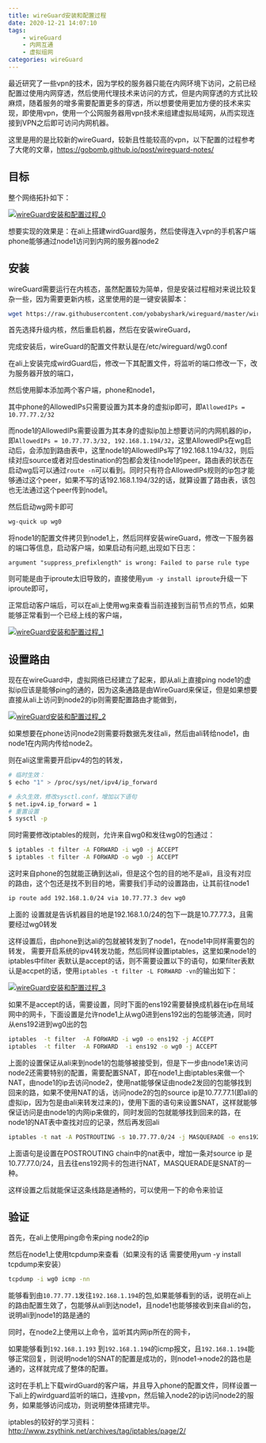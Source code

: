 ```yaml
---
title: wireGuard安装和配置过程
date: 2020-12-21 14:07:10
tags:
    - wireGuard
    - 内网互通
    - 虚拟组网
categories: wireGuard
---
```


最近研究了一些vpn的技术，因为学校的服务器只能在内网环境下访问，之前已经配置过使用内网穿透，然后使用代理技术来访问的方式，但是内网穿透的方式比较麻烦，随着服务的增多需要配置更多的穿透，所以想要使用更加方便的技术来实现，即使用vpn，使用一个公网服务器用vpn技术来组建虚拟局域网，从而实现连接到VPN之后即可访问内网机器。

这里是用的是比较新的wireGuard，较新且性能较高的vpn，以下配置的过程参考了大佬的文章，https://gobomb.github.io/post/wireguard-notes/

## 目标

整个网络拓扑如下：

[![wireGuard安装和配置过程_0](https://s3.ax1x.com/2020/12/22/rD5R2T.png)](https://imgchr.com/i/rD5R2T)

想要实现的效果是：在ali上搭建wirdGuard服务，然后使得连入vpn的手机客户端phone能够通过node1访问到内网的服务器node2

<!-- more -->

## 安装

wireGuard需要运行在内核态，虽然配置较为简单，但是安装过程相对来说比较复杂一些，因为需要更新内核，这里使用的是一键安装脚本：

```bash
wget https://raw.githubusercontent.com/yobabyshark/wireguard/master/wireguard_install.sh && chmod +x wireguard_install.sh && ./wireguard_install.sh
```

首先选择升级内核，然后重启机器，然后在安装wireGuard，

完成安装后，wireGuard的配置文件默认是在/etc/wireguard/wg0.conf

在ali上安装完成wirdGuard后，修改一下其配置文件，将监听的端口修改一下，改为服务器开放的端口，

然后使用脚本添加两个客户端，phone和node1，

其中phone的AllowedIPs只需要设置为其本身的虚拟ip即可，即`AllowedIPs = 10.77.77.2/32`

而node1的AllowedIPs需要设置为其本身的虚拟ip加上想要访问的内网机器的ip，即`AllowedIPs = 10.77.77.3/32, 192.168.1.194/32`，这里AllowedIPs在wg启动后，会添加到路由表中，这里node1的AllowedIPs写了192.168.1.194/32，则后续对应source或者对应destination的包都会发往node1的peer。路由表的状态在启动wg后可以通过`route -n`可以看到。同时只有符合AllowedIPs规则的ip包才能够通过这个peer，如果不写的话192.168.1.194/32的话，就算设置了路由表，该包也无法通过这个peer传到node1。

然后启动wg网卡即可

```bash
wg-quick up wg0
```

将node1的配置文件拷贝到node1上，然后同样安装wireGuard，修改一下服务器的端口等信息，启动客户端，如果启动有问题,出现如下日志：

```
argument "suppress_prefixlength" is wrong: Failed to parse rule type
```

则可能是由于iproute太旧导致的，直接使用`yum -y install iproute`升级一下iproute即可，

正常启动客户端后，可以在ali上使用wg来查看当前连接到当前节点的节点，如果能够正常看到一个已经上线的客户端，

[![wireGuard安装和配置过程_1](https://s3.ax1x.com/2020/12/22/rD5WxU.png)](https://imgchr.com/i/rD5WxU)

## 设置路由

现在在wireGuard中，虚拟网络已经建立了起来，即从ali上直接ping node1的虚拟ip应该是能够ping的通的，因为这条通路是由WireGuard来保证，但是如果想要直接从ali上访问到node2的ip则需要配置路由才能做到，

[![wireGuard安装和配置过程_2](https://s3.ax1x.com/2020/12/22/rD5hMF.png)](https://imgchr.com/i/rD5hMF)

如果想要在phone访问node2则需要将数据先发往ali，然后由ali转给node1，由node1在内网内传给node2。

则在ali这里需要开启ipv4的包的转发，

```bash
# 临时生效：
$ echo "1" > /proc/sys/net/ipv4/ip_forward

# 永久生效，修改sysctl.conf，增加以下语句
$ net.ipv4.ip_forward = 1
# 重置设置
$ sysctl -p
```

同时需要修改iptables的规则，允许来自wg0和发往wg0的包通过：

```bash
$ iptables -t filter -A FORWARD -i wg0 -j ACCEPT
$ iptables -t filter -A FORWARD -o wg0 -j ACCEPT
```

这时来自phone的包就能正确到达ali，但是这个包的目的地不是ali，且没有对应的路由，这个包还是找不到目的地，需要我们手动的设置路由，让其前往node1

```bash
ip route add 192.168.1.0/24 via 10.77.77.3 dev wg0
```

上面的 设置就是告诉机器目的地是192.168.1.0/24的包下一跳是10.77.77.3，且需要经过wg0转发

这样设置后，由phone到达ali的包就被转发到了node1，在node1中同样需要包的转发， 需要开启系统的ipv4转发功能，然后同样设置iptables，这里如果node1的iptables中filter 表默认是accept的话，则不需要设置以下的语句，如果filter表默认是accpet的话，使用`iptables -t filter -L FORWARD -vn`的输出如下：

[![wireGuard安装和配置过程_3](https://s3.ax1x.com/2020/12/22/rD54r4.png)](https://imgchr.com/i/rD54r4)

如果不是accept的话，需要设置，同时下面的ens192需要替换成机器在ip在局域网中的网卡，下面设置是允许node1上从wg0进到ens192出的包能够流通，同时从ens192进到wg0出的包

```bash
iptables  -t filter  -A FORWARD -i wg0 -o ens192 -j ACCEPT
iptables  -t filter  -A FORWARD  -i ens192 -o wg0 -j ACCEPT
```

上面的设置保证从ali来到node1的包能够被接受到，但是下一步由node1来访问node2还需要特别的配置，需要配置SNAT，即在node1上由iptables来做一个NAT，由node1的ip去访问node2，使用nat能够保证由node2发回的包能够找到回来的路，如果不使用NAT的话，访问node2的包的source ip是10.77.77.1(即ali的虚拟ip，因为包是由ali来转发过来的)，使用下面的语句来设置SNAT，这样就能够保证访问是由node1的内网ip来做的，同时发回的包就能够找到回来的路，在node1的NAT表中查找对应的记录，然后再发回ali

```bash
iptables -t nat -A POSTROUTING -s 10.77.77.0/24 -j MASQUERADE -o ens192
```

上面语句是设置在POSTROUTING chain中的nat表中，增加一条对source ip 是10.77.77.0/24，且去往ens192网卡的包进行NAT，MASQUERADE是SNAT的一种。

这样设置之后就能保证这条线路是通畅的，可以使用一下的命令来验证

## 验证

首先，在ali上使用ping命令来ping node2的ip

然后在node1上使用tcpdump来查看（如果没有的话 需要使用yum -y install tcpdump来安装）

```bash
tcpdump -i wg0 icmp -nn
```

能够看到由`10.77.77.1`发往`192.168.1.194`的包,如果能够看到的话，说明在ali上的路由配置生效了，包能够从ali到达node1，且node1也能够接收到来自ali的包，说明ali到node1的路是通的

同时，在node2上使用以上命令，监听其内网ip所在的网卡，

如果能够看到`192.168.1.193` 到`192.168.1.194`的icmp报文，且`192.168.1.194`能够正常回复，则说明node1的SNAT的配置是成功的，则node1->node2的路也是通的，这样就完成了整体的配置。

这时在手机上下载wirdGuard的客户端，并且导入phone的配置文件，同样设置一下ali上的wirdguard监听的端口，连接vpn，然后输入node2的ip访问node2的服务，如果能够访问成功，则说明整体搭建完毕。



iptables的较好的学习资料：http://www.zsythink.net/archives/tag/iptables/page/2/